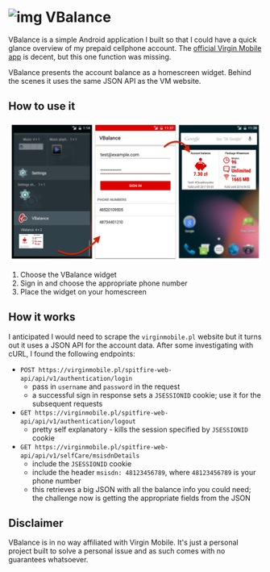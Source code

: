 # ![img](https://raw.githubusercontent.com/czak/virgin-balance/master/app/src/main/res/drawable-hdpi/ic_launcher_vb.png) VBalance

VBalance is a simple Android application I built so that I could have a quick
glance overview of my prepaid cellphone account. The [official Virgin Mobile
app](https://play.google.com/store/apps/details?id=pl.virginmobile) is decent,
but this one function was missing.

VBalance presents the account balance as a homescreen widget. Behind the scenes
it uses the same JSON API as the VM website.

## How to use it

![Screen 1](https://raw.githubusercontent.com/czak/vbalance/assets/screenshot.jpg)

1. Choose the VBalance widget
2. Sign in and choose the appropriate phone number
3. Place the widget on your homescreen

## How it works

I anticipated I would need to scrape the `virginmobile.pl` website but it turns
out it uses a JSON API for the account data. After some investigating with cURL,
I found the following endpoints:

* `POST https://virginmobile.pl/spitfire-web-api/api/v1/authentication/login`
  * pass in `username` and `password` in the request
  * a successful sign in response sets a `JSESSIONID` cookie; use it for the
    subsequent requests
* `GET https://virginmobile.pl/spitfire-web-api/api/v1/authentication/logout`
  * pretty self explanatory - kills the session specified by `JSESSIONID` cookie
* `GET https://virginmobile.pl/spitfire-web-api/api/v1/selfCare/msisdnDetails`
  * include the `JSESSIONID` cookie
  * include the header `msisdn: 48123456789`, where `48123456789` is your phone
    number
  * this retrieves a big JSON with all the balance info you could need; the
    challenge now is getting the appropriate fields from the JSON

## Disclaimer

VBalance is in no way affiliated with Virgin Mobile. It's just a
personal project built to solve a personal issue and as such comes with no
guarantees whatsoever.
